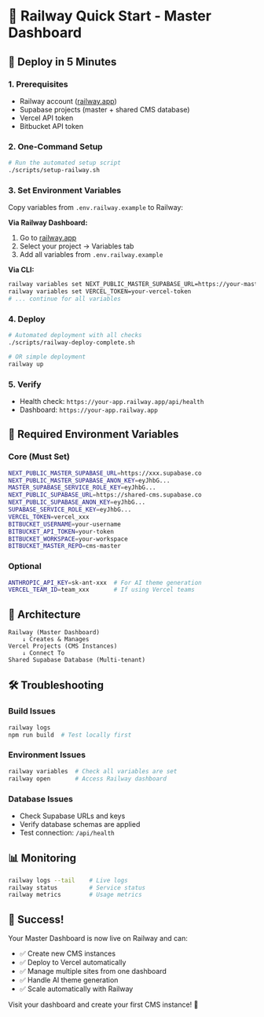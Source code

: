 # 🚂 Railway Quick Start - Master Dashboard

## 🚀 Deploy in 5 Minutes

### 1. Prerequisites
- Railway account ([railway.app](https://railway.app))
- Supabase projects (master + shared CMS database)
- Vercel API token
- Bitbucket API token

### 2. One-Command Setup
```bash
# Run the automated setup script
./scripts/setup-railway.sh
```

### 3. Set Environment Variables
Copy variables from `.env.railway.example` to Railway:

**Via Railway Dashboard:**
1. Go to [railway.app](https://railway.app)
2. Select your project → Variables tab
3. Add all variables from `.env.railway.example`

**Via CLI:**
```bash
railway variables set NEXT_PUBLIC_MASTER_SUPABASE_URL=https://your-master.supabase.co
railway variables set VERCEL_TOKEN=your-vercel-token
# ... continue for all variables
```

### 4. Deploy
```bash
# Automated deployment with all checks
./scripts/railway-deploy-complete.sh

# OR simple deployment
railway up
```

### 5. Verify
- Health check: `https://your-app.railway.app/api/health`
- Dashboard: `https://your-app.railway.app`

## 🔧 Required Environment Variables

### Core (Must Set)
```bash
NEXT_PUBLIC_MASTER_SUPABASE_URL=https://xxx.supabase.co
NEXT_PUBLIC_MASTER_SUPABASE_ANON_KEY=eyJhbG...
MASTER_SUPABASE_SERVICE_ROLE_KEY=eyJhbG...
NEXT_PUBLIC_SUPABASE_URL=https://shared-cms.supabase.co
NEXT_PUBLIC_SUPABASE_ANON_KEY=eyJhbG...
SUPABASE_SERVICE_ROLE_KEY=eyJhbG...
VERCEL_TOKEN=vercel_xxx
BITBUCKET_USERNAME=your-username
BITBUCKET_API_TOKEN=your-token
BITBUCKET_WORKSPACE=your-workspace
BITBUCKET_MASTER_REPO=cms-master
```

### Optional
```bash
ANTHROPIC_API_KEY=sk-ant-xxx  # For AI theme generation
VERCEL_TEAM_ID=team_xxx       # If using Vercel teams
```

## 🎯 Architecture

```
Railway (Master Dashboard)
    ↓ Creates & Manages
Vercel Projects (CMS Instances) 
    ↓ Connect To
Shared Supabase Database (Multi-tenant)
```

## 🛠️ Troubleshooting

### Build Issues
```bash
railway logs
npm run build  # Test locally first
```

### Environment Issues
```bash
railway variables  # Check all variables are set
railway open       # Access Railway dashboard
```

### Database Issues
- Check Supabase URLs and keys
- Verify database schemas are applied
- Test connection: `/api/health`

## 📊 Monitoring

```bash
railway logs --tail    # Live logs
railway status         # Service status
railway metrics        # Usage metrics
```

## 🚀 Success!

Your Master Dashboard is now live on Railway and can:
- ✅ Create new CMS instances
- ✅ Deploy to Vercel automatically  
- ✅ Manage multiple sites from one dashboard
- ✅ Handle AI theme generation
- ✅ Scale automatically with Railway

Visit your dashboard and create your first CMS instance! 🎉
